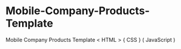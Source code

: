 # Mobile-Company-Products-Template
Mobile Company Products Template &lt; HTML > { CSS } ( JavaScript )
